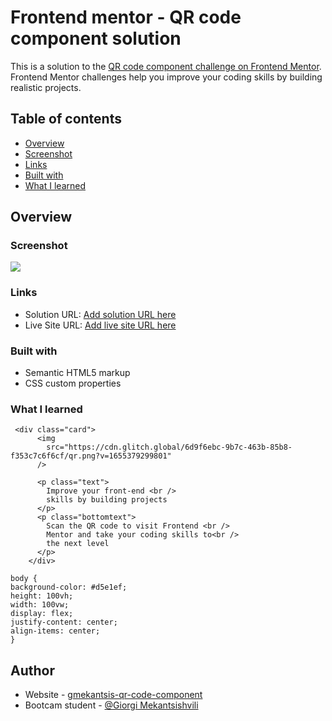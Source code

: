 # Frontend mentor - QR code component solution

This is a solution to the [QR code component challenge on Frontend Mentor](https://www.frontendmentor.io/challenges/qr-code-component-iux_sIO_H). Frontend Mentor challenges help you improve your coding skills by building realistic projects.

## Table of contents

- [Overview](#overview)
- [Screenshot](#screenshot)
- [Links](#links)
- [Built with](#built-with)
- [What I learned](#what-i-learned)

## Overview

### Screenshot

![](https://cdn.glitch.global/6d9f6ebc-9b7c-463b-85b8-f353c7c6f6cf/QR%20screen.png?v=1655796378956)

### Links

- Solution URL: [Add solution URL here](https://glitch.com/edit/#!/gmekantsis-qr-code-component)
- Live Site URL: [Add live site URL here](https://gmekantsis-qr-code-component.glitch.me)

### Built with

- Semantic HTML5 markup
- CSS custom properties

### What I learned

```
 <div class="card">
      <img
        src="https://cdn.glitch.global/6d9f6ebc-9b7c-463b-85b8-f353c7c6f6cf/qr.png?v=1655379299801"
      />

      <p class="text">
        Improve your front-end <br />
        skills by building projects
      </p>
      <p class="bottomtext">
        Scan the QR code to visit Frontend <br />
        Mentor and take your coding skills to<br />
        the next level
      </p>
    </div>
```

```
body {
background-color: #d5e1ef;
height: 100vh;
width: 100vw;
display: flex;
justify-content: center;
align-items: center;
}
```

## Author

- Website - [gmekantsis-qr-code-component](https://gmekantsis-qr-code-component.glitch.me)
- Bootcam student - [@Giorgi Mekantsishvili](https://gmekantsis-qr-code-component.glitch.me)
